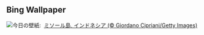 ## Bing Wallpaper
![](https://www.bing.com/th?id=OHR.MisoolRajaAmpat_JA-JP9378923555_UHD.jpg&w=1000)今日の壁紙: &nbsp;[ミソール島, インドネシア  (© Giordano Cipriani/Getty Images)](https://www.bing.com/th?id=OHR.MisoolRajaAmpat_JA-JP9378923555_UHD.jpg)
<br><br/>
